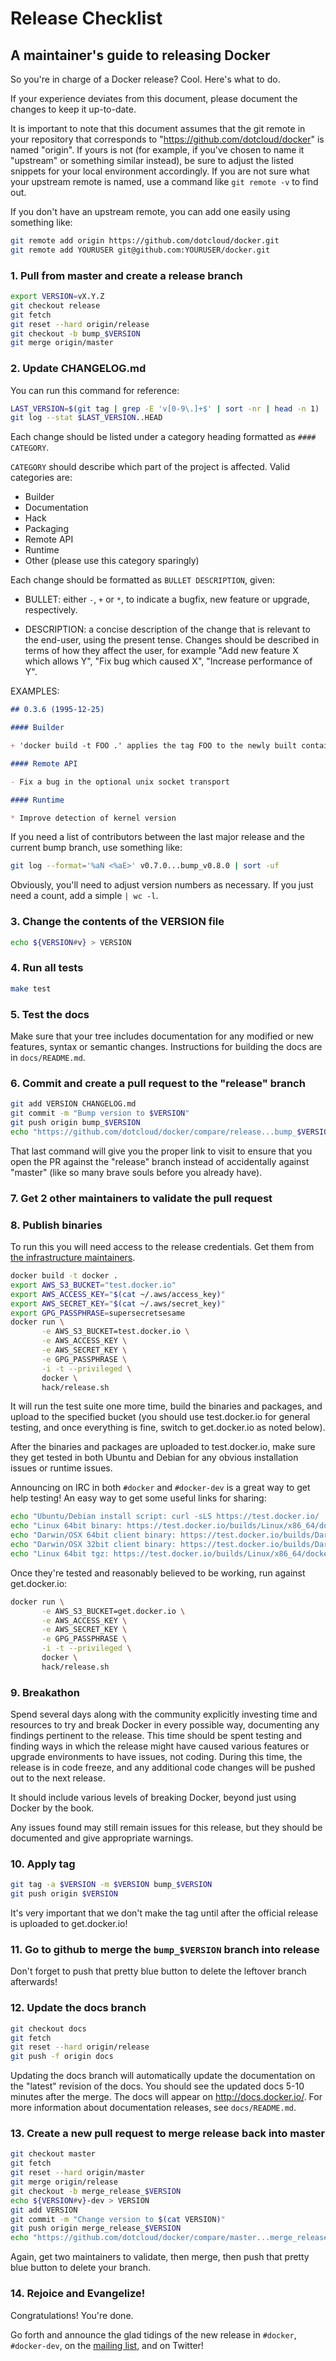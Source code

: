 # Release Checklist
## A maintainer's guide to releasing Docker

So you're in charge of a Docker release? Cool. Here's what to do.

If your experience deviates from this document, please document the changes
to keep it up-to-date.

It is important to note that this document assumes that the git remote in your
repository that corresponds to "https://github.com/dotcloud/docker" is named
"origin".  If yours is not (for example, if you've chosen to name it "upstream"
or something similar instead), be sure to adjust the listed snippets for your
local environment accordingly.  If you are not sure what your upstream remote is
named, use a command like `git remote -v` to find out.

If you don't have an upstream remote, you can add one easily using something
like:

```bash
git remote add origin https://github.com/dotcloud/docker.git
git remote add YOURUSER git@github.com:YOURUSER/docker.git
```

### 1. Pull from master and create a release branch

```bash
export VERSION=vX.Y.Z
git checkout release
git fetch
git reset --hard origin/release
git checkout -b bump_$VERSION
git merge origin/master
```

### 2. Update CHANGELOG.md

You can run this command for reference:

```bash
LAST_VERSION=$(git tag | grep -E 'v[0-9\.]+$' | sort -nr | head -n 1)
git log --stat $LAST_VERSION..HEAD
```

Each change should be listed under a category heading formatted as `#### CATEGORY`.

`CATEGORY` should describe which part of the project is affected.
  Valid categories are:
  * Builder
  * Documentation
  * Hack
  * Packaging
  * Remote API
  * Runtime
  * Other (please use this category sparingly)

Each change should be formatted as `BULLET DESCRIPTION`, given:

* BULLET: either `-`, `+` or `*`, to indicate a bugfix, new feature or
  upgrade, respectively.

* DESCRIPTION: a concise description of the change that is relevant to the
  end-user, using the present tense. Changes should be described in terms
  of how they affect the user, for example "Add new feature X which allows Y",
  "Fix bug which caused X", "Increase performance of Y".

EXAMPLES:

```markdown
## 0.3.6 (1995-12-25)

#### Builder

+ 'docker build -t FOO .' applies the tag FOO to the newly built container image

#### Remote API

- Fix a bug in the optional unix socket transport

#### Runtime

* Improve detection of kernel version
```

If you need a list of contributors between the last major release and the
current bump branch, use something like:
```bash
git log --format='%aN <%aE>' v0.7.0...bump_v0.8.0 | sort -uf
```
Obviously, you'll need to adjust version numbers as necessary.  If you just need
a count, add a simple `| wc -l`.

### 3. Change the contents of the VERSION file

```bash
echo ${VERSION#v} > VERSION
```

### 4. Run all tests

```bash
make test
```

### 5. Test the docs

Make sure that your tree includes documentation for any modified or
new features, syntax or semantic changes. Instructions for building
the docs are in `docs/README.md`.

### 6. Commit and create a pull request to the "release" branch

```bash
git add VERSION CHANGELOG.md
git commit -m "Bump version to $VERSION"
git push origin bump_$VERSION
echo "https://github.com/dotcloud/docker/compare/release...bump_$VERSION"
```

That last command will give you the proper link to visit to ensure that you
open the PR against the "release" branch instead of accidentally against
"master" (like so many brave souls before you already have).

### 7. Get 2 other maintainers to validate the pull request

### 8. Publish binaries

To run this you will need access to the release credentials.
Get them from [the infrastructure maintainers](
https://github.com/dotcloud/docker/blob/master/hack/infrastructure/MAINTAINERS).

```bash
docker build -t docker .
export AWS_S3_BUCKET="test.docker.io"
export AWS_ACCESS_KEY="$(cat ~/.aws/access_key)"
export AWS_SECRET_KEY="$(cat ~/.aws/secret_key)"
export GPG_PASSPHRASE=supersecretsesame
docker run \
       -e AWS_S3_BUCKET=test.docker.io \
       -e AWS_ACCESS_KEY \
       -e AWS_SECRET_KEY \
       -e GPG_PASSPHRASE \
       -i -t --privileged \
       docker \
       hack/release.sh
```

It will run the test suite one more time, build the binaries and packages,
and upload to the specified bucket (you should use test.docker.io for
general testing, and once everything is fine, switch to get.docker.io as
noted below).

After the binaries and packages are uploaded to test.docker.io, make sure
they get tested in both Ubuntu and Debian for any obvious installation
issues or runtime issues.

Announcing on IRC in both `#docker` and `#docker-dev` is a great way to get
help testing!  An easy way to get some useful links for sharing:

```bash
echo "Ubuntu/Debian install script: curl -sLS https://test.docker.io/ | sh"
echo "Linux 64bit binary: https://test.docker.io/builds/Linux/x86_64/docker-${VERSION#v}"
echo "Darwin/OSX 64bit client binary: https://test.docker.io/builds/Darwin/x86_64/docker-${VERSION#v}"
echo "Darwin/OSX 32bit client binary: https://test.docker.io/builds/Darwin/i386/docker-${VERSION#v}"
echo "Linux 64bit tgz: https://test.docker.io/builds/Linux/x86_64/docker-${VERSION#v}.tgz"
```

Once they're tested and reasonably believed to be working, run against
get.docker.io:

```bash
docker run \
       -e AWS_S3_BUCKET=get.docker.io \
       -e AWS_ACCESS_KEY \
       -e AWS_SECRET_KEY \
       -e GPG_PASSPHRASE \
       -i -t --privileged \
       docker \
       hack/release.sh
```

### 9. Breakathon

Spend several days along with the community explicitly investing time and
resources to try and break Docker in every possible way, documenting any
findings pertinent to the release.  This time should be spent testing and
finding ways in which the release might have caused various features or upgrade
environments to have issues, not coding.  During this time, the release is in
code freeze, and any additional code changes will be pushed out to the next
release.

It should include various levels of breaking Docker, beyond just using Docker
by the book.

Any issues found may still remain issues for this release, but they should be
documented and give appropriate warnings.

### 10. Apply tag

```bash
git tag -a $VERSION -m $VERSION bump_$VERSION
git push origin $VERSION
```

It's very important that we don't make the tag until after the official
release is uploaded to get.docker.io!

### 11. Go to github to merge the `bump_$VERSION` branch into release

Don't forget to push that pretty blue button to delete the leftover
branch afterwards!

### 12. Update the docs branch

```bash
git checkout docs
git fetch
git reset --hard origin/release
git push -f origin docs
```

Updating the docs branch will automatically update the documentation on the
"latest" revision of the docs. You should see the updated docs 5-10 minutes
after the merge. The docs will appear on http://docs.docker.io/. For more
information about documentation releases, see `docs/README.md`.

### 13. Create a new pull request to merge release back into master

```bash
git checkout master
git fetch
git reset --hard origin/master
git merge origin/release
git checkout -b merge_release_$VERSION
echo ${VERSION#v}-dev > VERSION
git add VERSION
git commit -m "Change version to $(cat VERSION)"
git push origin merge_release_$VERSION
echo "https://github.com/dotcloud/docker/compare/master...merge_release_$VERSION"
```

Again, get two maintainers to validate, then merge, then push that pretty
blue button to delete your branch.

### 14. Rejoice and Evangelize!

Congratulations! You're done.

Go forth and announce the glad tidings of the new release in `#docker`,
`#docker-dev`, on the [mailing list](https://groups.google.com/forum/#!forum/docker-dev),
and on Twitter!
